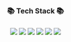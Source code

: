 <div align=center>
<h3>📚 Tech Stack 📚<h3>
  
<img src="https://img.shields.io/badge/Java-007396?style=flat&logo=java&logoColor=white"/>
<img src="https://img.shields.io/badge/Python-3776AB?style=flat&logo=Python&logoColor=white">
<img src="https://img.shields.io/badge/Swift-F05138?style=flat&logo=Swift&logoColor=white"/>
<img src="https://img.shields.io/badge/Kotlin-3DDC84?style=flat&logo=Android&logoColor=white">
<img src="https://img.shields.io/badge/Figma-F24E1E?style=flat&logo=Figma&logoColor=white">
<img src="https://img.shields.io/badge/Blender-F5792A?style=flat&logo=Blender&logoColor=white">
</div>
